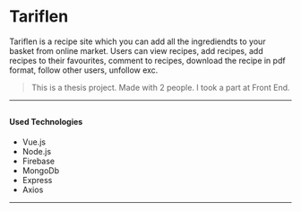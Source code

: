 # Tariflen

Tariflen is a recipe site which you can add all the ingrediendts to your basket from online market. Users can view recipes, add recipes, add recipes to their favourites, comment to recipes, download the recipe in pdf format, follow other users, unfollow exc.
 
> This is a thesis project. Made with 2 people. I took a part at Front End. 

----------------------

##

#### Used Technologies
  - Vue.js
  - Node.js
  - Firebase
  - MongoDb
  - Express
  - Axios
  
  ---------------------------------------
  


